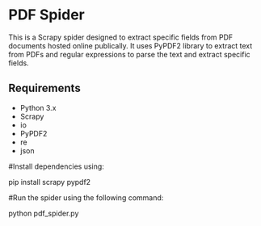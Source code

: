 # PDF Spider

This is a Scrapy spider designed to extract specific fields from PDF documents hosted online publically.
It uses PyPDF2 library to extract text from PDFs and regular expressions to parse the text and extract specific fields.

## Requirements

- Python 3.x
- Scrapy
- io
- PyPDF2
- re
- json

#Install dependencies using:

pip install scrapy pypdf2

#Run the spider using the following command:

python pdf_spider.py


